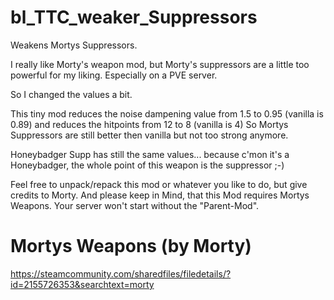# bl_TTC_weaker_Suppressors
 Weakens Mortys Suppressors.

I really like Morty's weapon mod, but Morty's suppressors are a little too powerful for my liking. Especially on a PVE server.

So I changed the values a bit.

This tiny mod reduces the noise dampening value from 1.5 to 0.95 (vanilla is 0.89) and reduces the hitpoints from 12 to 8 (vanilla is 4)
So Mortys Suppressors are still better then vanilla but not too strong anymore.

Honeybadger Supp has still the same values... because c'mon it's a Honeybadger, the whole point of this weapon is the suppressor ;-)

Feel free to unpack/repack this mod or whatever you like to do, but give credits to Morty.
And please keep in Mind, that this Mod requires Mortys Weapons. Your server won't start without the "Parent-Mod".

# Mortys Weapons (by Morty)
https://steamcommunity.com/sharedfiles/filedetails/?id=2155726353&searchtext=morty
